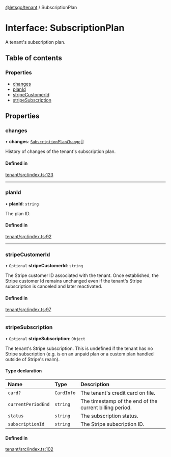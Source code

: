 [@letsgo/tenant](../README.md) / SubscriptionPlan

# Interface: SubscriptionPlan

A tenant's subscription plan.

## Table of contents

### Properties

- [changes](SubscriptionPlan.md#changes)
- [planId](SubscriptionPlan.md#planid)
- [stripeCustomerId](SubscriptionPlan.md#stripecustomerid)
- [stripeSubscription](SubscriptionPlan.md#stripesubscription)

## Properties

### changes

• **changes**: [`SubscriptionPlanChange`](SubscriptionPlanChange.md)[]

History of changes of the tenant's subscription plan.

#### Defined in

[tenant/src/index.ts:123](https://github.com/47chapters/letsgo/blob/06da252/packages/tenant/src/index.ts#L123)

___

### planId

• **planId**: `string`

The plan ID.

#### Defined in

[tenant/src/index.ts:92](https://github.com/47chapters/letsgo/blob/06da252/packages/tenant/src/index.ts#L92)

___

### stripeCustomerId

• `Optional` **stripeCustomerId**: `string`

The Stripe customer ID associated with the tenant. Once established, the Stripe customer Id remains unchanged even
if the tenant's Stripe subscription is canceled and later reactivated.

#### Defined in

[tenant/src/index.ts:97](https://github.com/47chapters/letsgo/blob/06da252/packages/tenant/src/index.ts#L97)

___

### stripeSubscription

• `Optional` **stripeSubscription**: `Object`

The tenant's Stripe subscription. This is undefined if the tenant has no Stripe subscription (e.g. is on an unpaid plan
or a custom plan handled outside of Stripe's realm).

#### Type declaration

| Name | Type | Description |
| :------ | :------ | :------ |
| `card?` | `CardInfo` | The tenant's credit card on file. |
| `currentPeriodEnd` | `string` | The timestamp of the end of the current billing period. |
| `status` | `string` | The subscription status. |
| `subscriptionId` | `string` | The Stripe subscription ID. |

#### Defined in

[tenant/src/index.ts:102](https://github.com/47chapters/letsgo/blob/06da252/packages/tenant/src/index.ts#L102)
